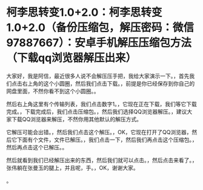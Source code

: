 # 柯李思转变1.0+2.0：柯李思转变1.0+2.0（备份压缩包，解压密码：微信97887667）：安卓手机解压压缩包方法（下载qq浏览器解压出来）

大家好，我是阿信，最近很多人说不会解压压手把，我给大家演示一下。，首先我们点击右上角的这个小圆圈，然后我们点击下载。，前提是你已经保存到你自己的网盘里面，不然你看不到这个小圆圈。。

然后右上角这里有个传输列表，我们点击数字1。，它现在正在下载，我们等它下载完成。，下载完成后，我们点击压缩包。，然后我们选择QQ浏览器解压。，建议大家下载QQ浏览器来解压，不然你用其他默认的解压方式。

它解压可能会出错。，然后我们点击这个解压。，OK，它现在打开了QQ浏览器，然后它下面有个文件，文件已解压。，我们点击一下，然后我们再点击这个压缩包。，然后再点击这个已解压。。

然后就看到我们已经解压出来的东西，然后我们就可以点击。，然后点击来看了。，张伟躺在张曼玉的腿上，并且呢，手。，OK，谢谢大家。

。